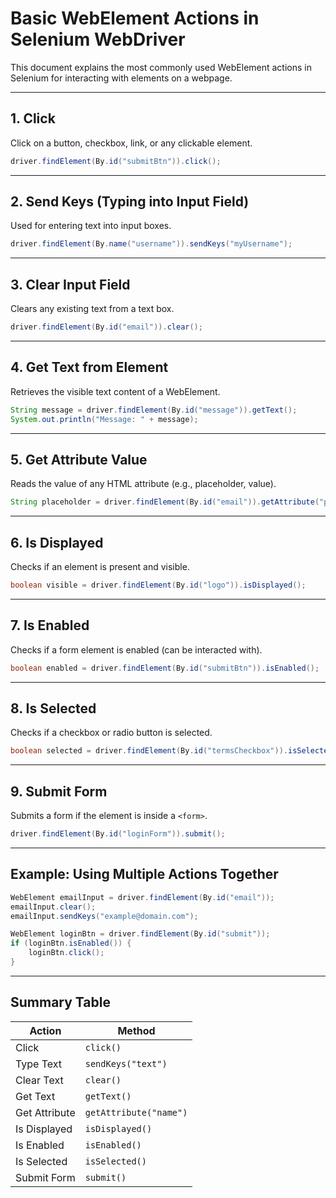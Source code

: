 # Basic WebElement Actions in Selenium WebDriver

This document explains the most commonly used WebElement actions in Selenium for interacting with elements on a webpage.

---

## 1. Click
Click on a button, checkbox, link, or any clickable element.
```java
driver.findElement(By.id("submitBtn")).click();
```

---

## 2. Send Keys (Typing into Input Field)
Used for entering text into input boxes.
```java
driver.findElement(By.name("username")).sendKeys("myUsername");
```

---

## 3. Clear Input Field
Clears any existing text from a text box.
```java
driver.findElement(By.id("email")).clear();
```

---

## 4. Get Text from Element
Retrieves the visible text content of a WebElement.
```java
String message = driver.findElement(By.id("message")).getText();
System.out.println("Message: " + message);
```

---

## 5. Get Attribute Value
Reads the value of any HTML attribute (e.g., placeholder, value).
```java
String placeholder = driver.findElement(By.id("email")).getAttribute("placeholder");
```

---

## 6. Is Displayed
Checks if an element is present and visible.
```java
boolean visible = driver.findElement(By.id("logo")).isDisplayed();
```

---

## 7. Is Enabled
Checks if a form element is enabled (can be interacted with).
```java
boolean enabled = driver.findElement(By.id("submitBtn")).isEnabled();
```

---

## 8. Is Selected
Checks if a checkbox or radio button is selected.
```java
boolean selected = driver.findElement(By.id("termsCheckbox")).isSelected();
```

---

## 9. Submit Form
Submits a form if the element is inside a `<form>`.
```java
driver.findElement(By.id("loginForm")).submit();
```

---

## Example: Using Multiple Actions Together
```java
WebElement emailInput = driver.findElement(By.id("email"));
emailInput.clear();
emailInput.sendKeys("example@domain.com");

WebElement loginBtn = driver.findElement(By.id("submit"));
if (loginBtn.isEnabled()) {
    loginBtn.click();
}
```

---

## Summary Table

| Action            | Method                      |
|-------------------|-----------------------------|
| Click             | `click()`                   |
| Type Text         | `sendKeys("text")`         |
| Clear Text        | `clear()`                   |
| Get Text          | `getText()`                 |
| Get Attribute     | `getAttribute("name")`     |
| Is Displayed      | `isDisplayed()`             |
| Is Enabled        | `isEnabled()`               |
| Is Selected       | `isSelected()`              |
| Submit Form       | `submit()`                  |


